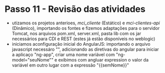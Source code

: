 # Passo 11 - Revisão das atividades
- utizamos os projetos anterioes, _mci_cliente_ (Estático) e _mci-clientes-api_ (Dinâmico), importando os fontes e fizemos adaptações para o servidor Tomcat, nos arquivos pom.xml, server.xml, pasta lib com os jar necessários para CDI e REST (estes já estão disponíveis no weblogic)
- iniciamos aconfiguração inicial do AngularJS: importando o arquivo javascript necessáro "<script src="https://ajax.googleapis.com/ajax/libs/angularjs/1.5.10/angular.js"></script>", adicionando as diretivas do angular para iniciar a aplicaço "ng-app", criar uma nome variável com "ng-model="seuNome"" e exibimos com angluar expression o valor da variável em outro lugar com a expressão "{{semNome}}"
